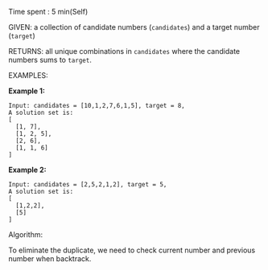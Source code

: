 Time spent :  5 min(Self)

GIVEN:   a collection of candidate numbers (`candidates`) and a target number (`target`)

RETURNS: all unique combinations in `candidates` where the candidate numbers sums to `target`.

EXAMPLES:

**Example 1:**

```
Input: candidates = [10,1,2,7,6,1,5], target = 8,
A solution set is:
[
  [1, 7],
  [1, 2, 5],
  [2, 6],
  [1, 1, 6]
]
```

**Example 2:**

```
Input: candidates = [2,5,2,1,2], target = 5,
A solution set is:
[
  [1,2,2],
  [5]
]
```

Algorithm:

To eliminate the duplicate, we need to check current number and previous number when backtrack.